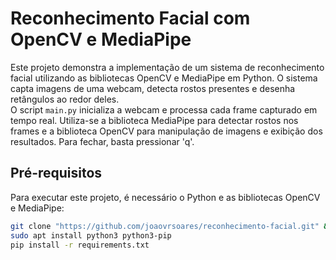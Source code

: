 # Reconhecimento Facial com OpenCV e MediaPipe
Este projeto demonstra a implementação de um sistema de reconhecimento facial utilizando as bibliotecas OpenCV e MediaPipe em Python.
O sistema capta imagens de uma webcam, detecta rostos presentes e desenha retângulos ao redor deles.<br>
O script `main.py` inicializa a webcam e processa cada frame capturado em tempo real. Utiliza-se a biblioteca MediaPipe
para detectar rostos nos frames e a biblioteca OpenCV para manipulação de imagens e exibição dos resultados.
Para fechar, basta pressionar 'q'.

## Pré-requisitos
Para executar este projeto, é necessário o Python e as bibliotecas OpenCV e MediaPipe:
```bash
git clone "https://github.com/joaovrsoares/reconhecimento-facial.git" && cd reconhecimento-facial
sudo apt install python3 python3-pip
pip install -r requirements.txt
```